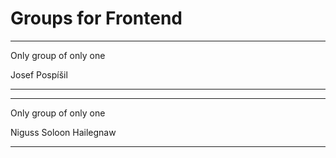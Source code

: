 # Groups for Frontend

---

Only group of only one

Josef Pospíšil

---
---

Only group of only one

Niguss Soloon Hailegnaw

---

